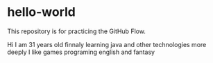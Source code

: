 # hello-world
This repository is for practicing the GitHub Flow.

Hi I am 31 years old
finnaly learning java and other technologies more deeply
I like games programing english and fantasy
